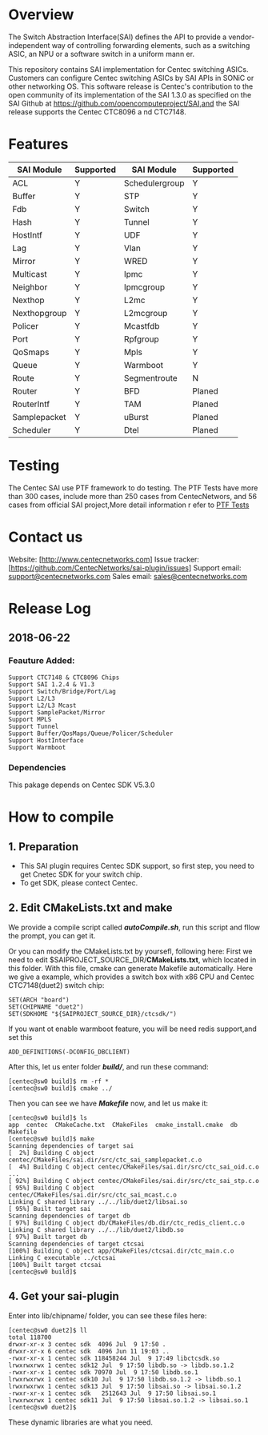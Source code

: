 # Overview
   The Switch Abstraction Interface(SAI) defines the API to provide a vendor-independent way of controlling forwarding elements, such as a switching ASIC, an NPU or a software switch in a uniform mann
er.

   This repository contains SAI implementation for Centec switching ASICs. Customers can configure Centec switching ASICs by SAI APIs in SONiC or other networking OS. This software release is Centec's
 contribution to the open community of its implementation of the SAI 1.3.0 as specified on the SAI Github at https://github.com/opencomputeproject/SAI,and the SAI release supports the Centec CTC8096 a
nd CTC7148.

# Features
| SAI Module     | Supported   | SAI Module     | Supported   |
|----------------|-------------|----------------|-------------|
| ACL            |     Y       | Schedulergroup |     Y       |
| Buffer         |     Y       | STP            |     Y       |
| Fdb            |     Y       | Switch         |     Y       |
| Hash           |     Y       | Tunnel         |     Y       |
| HostIntf       |     Y       | UDF            |     Y       |
| Lag            |     Y       | Vlan           |     Y       |
| Mirror         |     Y       | WRED           |     Y       |
| Multicast      |     Y       | Ipmc           |     Y       |
| Neighbor       |     Y       | Ipmcgroup      |     Y       |
| Nexthop        |     Y       | L2mc           |     Y       |
| Nexthopgroup   |     Y       | L2mcgroup      |     Y       |
| Policer        |     Y       | Mcastfdb       |     Y       |
| Port           |     Y       | Rpfgroup       |     Y       |
| QoSmaps        |     Y       | Mpls           |     Y       |
| Queue          |     Y       | Warmboot       |     Y       |
| Route          |     Y       | Segmentroute   |     N       |
| Router         |     Y       | BFD            |     Planed  |
| RouterIntf     |     Y       | TAM            |     Planed  |
| Samplepacket   |     Y       | uBurst         |     Planed  |
| Scheduler      |     Y       | Dtel           |     Planed  |

# Testing
The Centec SAI use PTF framework to do testing. The PTF Tests have more than 300 cases, include more than 250 cases from CentecNetwors, and 56 cases from official SAI project,More detail information r
efer to [PTF Tests](https://github.com/CentecNetworks/sai-plugin/wiki/PTF-Tests)

# Contact us
 Website: [http://www.centecnetworks.com]
 Issue tracker: [https://github.com/CentecNetworks/sai-plugin/issues]
 Support email: support@centecnetworks.com
 Sales email: sales@centecnetworks.com

# Release Log
## 2018-06-22
### Feauture Added:
    Support CTC7148 & CTC8096 Chips
    Support SAI 1.2.4 & V1.3
    Support Switch/Bridge/Port/Lag
    Support L2/L3
    Support L2/L3 Mcast
    Support SamplePacket/Mirror
    Support MPLS
    Support Tunnel
    Support Buffer/QosMaps/Queue/Policer/Scheduler
    Support HostInterface
    Support Warmboot
### Dependencies
 This pakage depends on Centec SDK V5.3.0

# How to compile

## 1. Preparation
- This SAI plugin requires Centec SDK support, so first step, you need to get Cnetec SDK for your switch chip.
- To get SDK, please contect Centec.

## 2. Edit CMakeLists.txt and make
We provide a compile script called ***autoCompile.sh***, run this script and fllow the prompt, you can get it.

Or you can modify the CMakeLists.txt by yoursefl, following here:
First we need to edit $SAIPROJECT\_SOURCE\_DIR/**CMakeLists.txt**, which located in this folder. With this file, cmake can generate Makefile automatically. Here we give a example, which provides a switch box with x86 CPU and Centec CTC7148(duet2) switch chip:

    SET(ARCH "board")
    SET(CHIPNAME "duet2")
    SET(SDKHOME "${SAIPROJECT_SOURCE_DIR}/ctcsdk/")

If you want ot enable warmboot feature, you will be need redis support,and set this 

    ADD_DEFINITIONS(-DCONFIG_DBCLIENT)

After this, let us enter folder ***build/***, and run these command:

    [centec@sw0 build]$ rm -rf *
    [centec@sw0 build]$ cmake ../

Then you can see we have ***Makefile*** now, and let us make it:

    [centec@sw0 build]$ ls
    app  centec  CMakeCache.txt  CMakeFiles  cmake_install.cmake  db  Makefile
    [centec@sw0 build]$ make
    Scanning dependencies of target sai
    [  2%] Building C object centec/CMakeFiles/sai.dir/src/ctc_sai_samplepacket.c.o
    [  4%] Building C object centec/CMakeFiles/sai.dir/src/ctc_sai_oid.c.o
    ...
    [ 92%] Building C object centec/CMakeFiles/sai.dir/src/ctc_sai_stp.c.o
    [ 95%] Building C object centec/CMakeFiles/sai.dir/src/ctc_sai_mcast.c.o
    Linking C shared library ../../lib/duet2/libsai.so
    [ 95%] Built target sai
    Scanning dependencies of target db
    [ 97%] Building C object db/CMakeFiles/db.dir/ctc_redis_client.c.o
    Linking C shared library ../../lib/duet2/libdb.so
    [ 97%] Built target db
    Scanning dependencies of target ctcsai
    [100%] Building C object app/CMakeFiles/ctcsai.dir/ctc_main.c.o
    Linking C executable ../ctcsai
    [100%] Built target ctcsai
    [centec@sw0 build]$ 

## 4. Get your sai-plugin
Enter into lib/chipname/ folder, you can see these files here:

    [centec@sw0 duet2]$ ll
    total 118700
    drwxr-xr-x 3 centec sdk  4096 Jul  9 17:50 .
    drwxr-xr-x 6 centec sdk  4096 Jun 11 19:03 ..
    -rwxr-xr-x 1 centec sdk 118458244 Jul  9 17:49 libctcsdk.so
    lrwxrwxrwx 1 centec sdk12 Jul  9 17:50 libdb.so -> libdb.so.1.2
    -rwxr-xr-x 1 centec sdk 70970 Jul  9 17:50 libdb.so.1
    lrwxrwxrwx 1 centec sdk10 Jul  9 17:50 libdb.so.1.2 -> libdb.so.1
    lrwxrwxrwx 1 centec sdk13 Jul  9 17:50 libsai.so -> libsai.so.1.2
    -rwxr-xr-x 1 centec sdk   2512643 Jul  9 17:50 libsai.so.1
    lrwxrwxrwx 1 centec sdk11 Jul  9 17:50 libsai.so.1.2 -> libsai.so.1
    [centec@sw0 duet2]$

These dynamic libraries are what you need.
